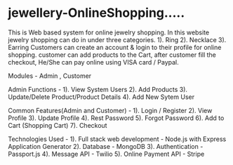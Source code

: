 # jewellery-OnlineShopping.....


This is Web based system for online jewelry shopping. In this website jewelry shopping can
do in under three categories.
   1). Ring
   2). Necklace
   3). Earring
Customers can create an account & login to their profile for online shopping.
customer can add products to the Cart, after customer fill the checkout,
He/She can pay online using VISA card / Paypal.

Modules - Admin , Customer

Admin Functions -
    1). View System Users
    2). Add Products
    3). Update/Delete Product/Product Details
    4). Add New Sytem User

Common Features(Admin and Customer) -
    1). Login / Register
    2). View Profile
    3). Update Profile
    4). Rest Password
    5). Forgot Password
    6). Add to Cart (Shopping Cart)
    7). Checkout

Technologies Used -
    1). Full stack web development - Node.js with Express Application Generator
    2). Database - MongoDB
    3). Authentication - Passport.js
    4). Message API - Twilio
    5). Online Payment API - Stripe

